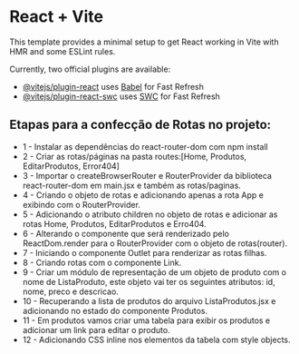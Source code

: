 # React + Vite

This template provides a minimal setup to get React working in Vite with HMR and some ESLint rules.

Currently, two official plugins are available:

- [@vitejs/plugin-react](https://github.com/vitejs/vite-plugin-react/blob/main/packages/plugin-react/README.md) uses [Babel](https://babeljs.io/) for Fast Refresh
- [@vitejs/plugin-react-swc](https://github.com/vitejs/vite-plugin-react-swc) uses [SWC](https://swc.rs/) for Fast Refresh


## Etapas para a confecção de Rotas no projeto:
- 1 - Instalar as dependências do react-router-dom com npm install
- 2 - Criar as rotas/páginas na pasta routes:[Home, Produtos, EditarProdutos, Error404]
- 3 - Importar o createBrowserRouter e RouterProvider da biblioteca react-router-dom em main.jsx e também as rotas/paginas.
- 4 - Criando o objeto de rotas e adicionando apenas a rota App e exibindo com o RouterProvider.
- 5 - Adicionando o atributo children no objeto de rotas e adicionar as rotas Home, Produtos, EditarProdutos e Erro404.
- 6 - Alterando o componente que será renderizado pelo ReactDom.render para o RouterProvider com o objeto de rotas(router).
- 7 - Iniciando o componente Outlet para renderizar as rotas filhas.
- 8 - Criando rotas com o componente Link.
- 9 - Criar um módulo de representação de um objeto de produto com o nome de ListaProduto, este objeto vai ter os seguintes atributos: id, nome, preco e descricao.
- 10 - Recuperando a lista de produtos do arquivo ListaProdutos.jsx e adicionando no estado do componente Produtos.
- 11 - Em produtos vamos criar uma tabela para exibir os produtos e adicionar um link para editar o produto.
- 12 - Adicionando CSS inline nos elementos da tabela com style objects.